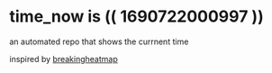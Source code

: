 # time_now is (( 1690722000997 ))

an automated repo that shows the currnent time

inspired by [breakingheatmap](https://github.com/breakingheatmap/breakingheatmap)